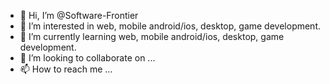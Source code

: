 - 👋 Hi, I’m @Software-Frontier
- 👀 I’m interested in web, mobile android/ios, desktop, game development.
- 🌱 I’m currently learning web, mobile android/ios, desktop, game development.
- 💞️ I’m looking to collaborate on ...
- 📫 How to reach me ...

<!---
Software-Frontier/Software-Frontier is a ✨ special ✨ repository because its `README.md` (this file) appears on your GitHub profile.
You can click the Preview link to take a look at your changes.
--->

